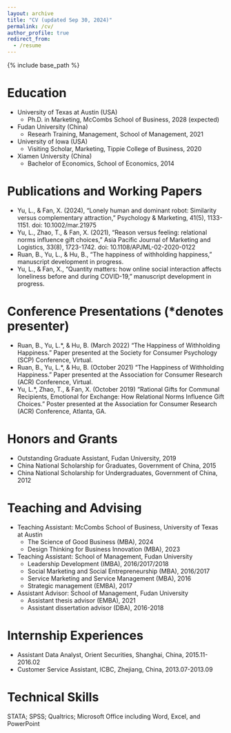 ```yaml
---
layout: archive
title: "CV (updated Sep 30, 2024)"
permalink: /cv/
author_profile: true
redirect_from:
  - /resume
---
```


{% include base_path %}

Education
======
* University of Texas at Austin (USA)
  * Ph.D. in Marketing, McCombs School of Business, 2028 (expected)
* Fudan University (China)
  * Researh Training, Management, School of Management, 2021
* University of Iowa (USA)
  * Visiting Scholar, Marketing, Tippie College of Business, 2020
* Xiamen University (China)
  * Bachelor of Economics, School of Economics, 2014

Publications and Working Papers
======
* Yu, L., & Fan, X. (2024), “Lonely human and dominant robot: Similarity versus
  complementary attraction,” Psychology & Marketing, 41(5), 1133-1151. doi:
  10.1002/mar.21975
* Yu, L., Zhao, T., & Fan, X. (2021), “Reason versus feeling: relational norms influence
  gift choices,” Asia Pacific Journal of Marketing and Logistics, 33(8), 1723-1742. doi:
  10.1108/APJML-02-2020-0122
* Ruan, B., Yu, L., & Hu, B., “The happiness of withholding happiness,” manuscript
  development in progress.
* Yu, L., & Fan, X., “Quantity matters: how online social interaction affects loneliness
  before and during COVID-19,” manuscript development in progress.

Conference Presentations (*denotes presenter)
======
* Ruan, B., Yu, L.*, & Hu, B. (March 2022) “The Happiness of Withholding Happiness.”
  Paper presented at the Society for Consumer Psychology (SCP) Conference, Virtual.
* Ruan, B., Yu, L.*, & Hu, B. (October 2021) “The Happiness of Withholding Happiness.”
  Paper presented at the Association for Consumer Research (ACR) Conference, Virtual.
* Yu, L.*, Zhao, T., & Fan, X. (October 2019) “Rational Gifts for Communal Recipients,
  Emotional for Exchange: How Relational Norms Influence Gift Choices.” Poster presented
  at the Association for Consumer Research (ACR) Conference, Atlanta, GA.

Honors and Grants
======
* Outstanding Graduate Assistant, Fudan University, 2019
* China National Scholarship for Graduates, Government of China, 2015
* China National Scholarship for Undergraduates, Government of China, 2012

Teaching and Advising
======
* Teaching Assistant: McCombs School of Business, University of Texas at Austin
  * The Science of Good Business (MBA), 2024
  * Design Thinking for Business Innovation (MBA), 2023
* Teaching Assistant: School of Management, Fudan University
  * Leadership Development (IMBA), 2016/2017/2018
  * Social Marketing and Social Entrepreneurship (MBA), 2016/2017
  * Service Marketing and Service Management (MBA), 2016
  * Strategic management (EMBA), 2017
* Assistant Advisor: School of Management, Fudan University
  * Assistant thesis advisor (EMBA), 2021
  * Assistant dissertation advisor (DBA), 2016-2018
 
Internship Experiences
======
* Assistant Data Analyst, Orient Securities, Shanghai, China, 2015.11-2016.02
* Customer Service Assistant, ICBC, Zhejiang, China, 2013.07-2013.09

Technical Skills
======
  STATA; SPSS; Qualtrics; Microsoft Office including Word, Excel, and PowerPoint
